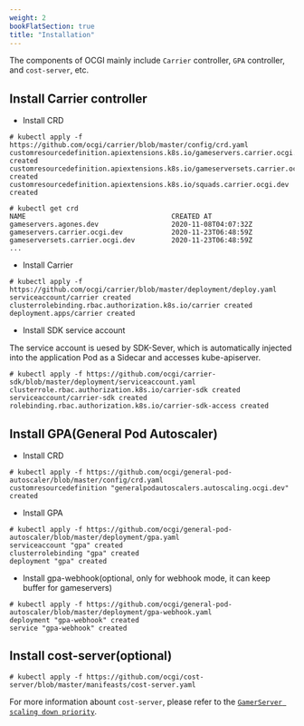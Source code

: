 ```yaml
---
weight: 2
bookFlatSection: true
title: "Installation"
---
```


The components of OCGI mainly include `Carrier` controller, `GPA` controller, and `cost-server`, etc.

## Install Carrier controller

  * Install CRD

```shell script
# kubectl apply -f https://github.com/ocgi/carrier/blob/master/config/crd.yaml 
customresourcedefinition.apiextensions.k8s.io/gameservers.carrier.ocgi.dev created
customresourcedefinition.apiextensions.k8s.io/gameserversets.carrier.ocgi.dev created
customresourcedefinition.apiextensions.k8s.io/squads.carrier.ocgi.dev created

# kubectl get crd
NAME                                    CREATED AT
gameservers.agones.dev                  2020-11-08T04:07:32Z
gameservers.carrier.ocgi.dev            2020-11-23T06:48:59Z
gameserversets.carrier.ocgi.dev         2020-11-23T06:48:59Z
...
```

  * Install Carrier

```shell script
# kubectl apply -f https://github.com/ocgi/carrier/blob/master/deployment/deploy.yaml 
serviceaccount/carrier created
clusterrolebinding.rbac.authorization.k8s.io/carrier created
deployment.apps/carrier created
```

  * Install SDK service account

  The service account is uesed by SDK-Sever, which is automatically injected into the application Pod as a Sidecar and accesses kube-apiserver.

```shell script
# kubectl apply -f https://github.com/ocgi/carrier-sdk/blob/master/deployment/serviceaccount.yaml
clusterrole.rbac.authorization.k8s.io/carrier-sdk created
serviceaccount/carrier-sdk created
rolebinding.rbac.authorization.k8s.io/carrier-sdk-access created
```

## Install GPA(General Pod Autoscaler)

  * Install CRD
  
```shell script
# kubectl apply -f https://github.com/ocgi/general-pod-autoscaler/blob/master/config/crd.yaml
customresourcedefinition "generalpodautoscalers.autoscaling.ocgi.dev" created
```

  * Install GPA 

```shell script
# kubectl apply -f https://github.com/ocgi/general-pod-autoscaler/blob/master/deployment/gpa.yaml
serviceaccount "gpa" created
clusterrolebinding "gpa" created
deployment "gpa" created
```

  * Install gpa-webhook(optional, only for webhook mode, it can keep buffer for gameservers)

```shell script
# kubectl apply -f https://github.com/ocgi/general-pod-autoscaler/blob/master/deployment/gpa-webhook.yaml
deployment "gpa-webhook" created
service "gpa-webhook" created
```

## Install cost-server(optional)

```shell script
# kubectl apply -f https://github.com/ocgi/cost-server/blob/master/manifeasts/cost-server.yaml
```

For more information abount `cost-server`,  please refer to the [`GamerServer scaling down priority`](/en/docs/guides/squad-scaledown-priority).